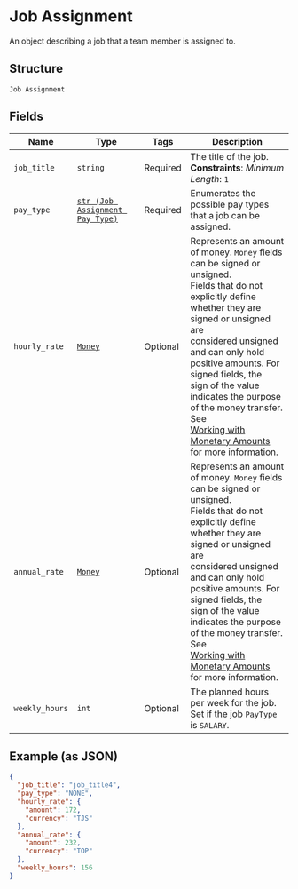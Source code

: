 
# Job Assignment

An object describing a job that a team member is assigned to.

## Structure

`Job Assignment`

## Fields

| Name | Type | Tags | Description |
|  --- | --- | --- | --- |
| `job_title` | `string` | Required | The title of the job.<br>**Constraints**: *Minimum Length*: `1` |
| `pay_type` | [`str (Job Assignment Pay Type)`](/doc/models/job-assignment-pay-type.md) | Required | Enumerates the possible pay types that a job can be assigned. |
| `hourly_rate` | [`Money`](/doc/models/money.md) | Optional | Represents an amount of money. `Money` fields can be signed or unsigned.<br>Fields that do not explicitly define whether they are signed or unsigned are<br>considered unsigned and can only hold positive amounts. For signed fields, the<br>sign of the value indicates the purpose of the money transfer. See<br>[Working with Monetary Amounts](https://developer.squareup.com/docs/build-basics/working-with-monetary-amounts)<br>for more information. |
| `annual_rate` | [`Money`](/doc/models/money.md) | Optional | Represents an amount of money. `Money` fields can be signed or unsigned.<br>Fields that do not explicitly define whether they are signed or unsigned are<br>considered unsigned and can only hold positive amounts. For signed fields, the<br>sign of the value indicates the purpose of the money transfer. See<br>[Working with Monetary Amounts](https://developer.squareup.com/docs/build-basics/working-with-monetary-amounts)<br>for more information. |
| `weekly_hours` | `int` | Optional | The planned hours per week for the job. Set if the job `PayType` is `SALARY`. |

## Example (as JSON)

```json
{
  "job_title": "job_title4",
  "pay_type": "NONE",
  "hourly_rate": {
    "amount": 172,
    "currency": "TJS"
  },
  "annual_rate": {
    "amount": 232,
    "currency": "TOP"
  },
  "weekly_hours": 156
}
```

